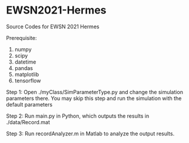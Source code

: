 # EWSN2021-Hermes
Source Codes for EWSN 2021 Hermes

Prerequisite:
1. numpy
2. scipy
3. datetime
4. pandas
5. matplotlib
6. tensorflow

Step 1: Open ./myClass/SimParameterType.py and change the simulation parameters there. You may skip this step and run the simulation with the default parameters

Step 2: Run main.py in Python, which outputs the results in ./data/Record.mat

Step 3: Run recordAnalyzer.m in Matlab to analyze the output results.
